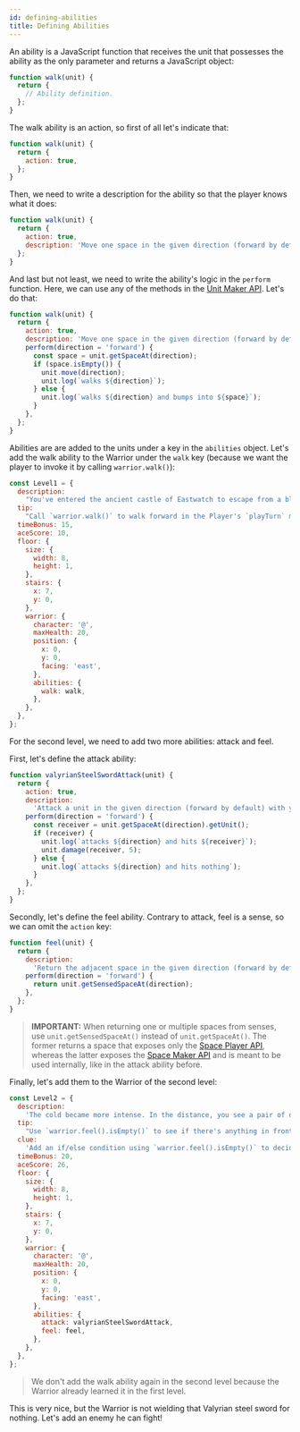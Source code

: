 ```yaml
---
id: defining-abilities
title: Defining Abilities
---
```


An ability is a JavaScript function that receives the unit that possesses the
ability as the only parameter and returns a JavaScript object:

```js
function walk(unit) {
  return {
    // Ability definition.
  };
}
```

The walk ability is an action, so first of all let's indicate that:

```js
function walk(unit) {
  return {
    action: true,
  };
}
```

Then, we need to write a description for the ability so that the player knows
what it does:

```js
function walk(unit) {
  return {
    action: true,
    description: 'Move one space in the given direction (forward by default).',
  };
}
```

And last but not least, we need to write the ability's logic in the `perform`
function. Here, we can use any of the methods in the
[Unit Maker API](maker/unit-api.md). Let's do that:

```js
function walk(unit) {
  return {
    action: true,
    description: 'Move one space in the given direction (forward by default).',
    perform(direction = 'forward') {
      const space = unit.getSpaceAt(direction);
      if (space.isEmpty()) {
        unit.move(direction);
        unit.log(`walks ${direction}`);
      } else {
        unit.log(`walks ${direction} and bumps into ${space}`);
      }
    },
  };
}
```

Abilities are are added to the units under a key in the `abilities` object.
Let's add the walk ability to the Warrior under the `walk` key (because we want
the player to invoke it by calling `warrior.walk()`):

```js
const Level1 = {
  description:
    "You've entered the ancient castle of Eastwatch to escape from a blizzard. But it's deadly cold inside too.",
  tip:
    "Call `warrior.walk()` to walk forward in the Player's `playTurn` method.",
  timeBonus: 15,
  aceScore: 10,
  floor: {
    size: {
      width: 8,
      height: 1,
    },
    stairs: {
      x: 7,
      y: 0,
    },
    warrior: {
      character: '@',
      maxHealth: 20,
      position: {
        x: 0,
        y: 0,
        facing: 'east',
      },
      abilities: {
        walk: walk,
      },
    },
  },
};
```

For the second level, we need to add two more abilities: attack and feel.

First, let's define the attack ability:

```js
function valyrianSteelSwordAttack(unit) {
  return {
    action: true,
    description:
      'Attack a unit in the given direction (forward by default) with your Valyrian steel sword, dealing 5 HP of damage.',
    perform(direction = 'forward') {
      const receiver = unit.getSpaceAt(direction).getUnit();
      if (receiver) {
        unit.log(`attacks ${direction} and hits ${receiver}`);
        unit.damage(receiver, 5);
      } else {
        unit.log(`attacks ${direction} and hits nothing`);
      }
    },
  };
}
```

Secondly, let's define the feel ability. Contrary to attack, feel is a sense, so
we can omit the `action` key:

```js
function feel(unit) {
  return {
    description:
      'Return the adjacent space in the given direction (forward by default).',
    perform(direction = 'forward') {
      return unit.getSensedSpaceAt(direction);
    },
  };
}
```

> **IMPORTANT:** When returning one or multiple spaces from senses, use
> `unit.getSensedSpaceAt()` instead of `unit.getSpaceAt()`. The former returns a
> space that exposes only the [Space Player API](player/space-api.md), whereas
> the latter exposes the [Space Maker API](maker/space-api.md) and is meant to
> be used internally, like in the attack ability before.

Finally, let's add them to the Warrior of the second level:

```js
const Level2 = {
  description:
    'The cold became more intense. In the distance, you see a pair of deep and blue eyes, a blue that burns like ice.',
  tip:
    "Use `warrior.feel().isEmpty()` to see if there's anything in front of you, and `warrior.attack()` to fight it. Remember, you can only do one action per turn.",
  clue:
    'Add an if/else condition using `warrior.feel().isEmpty()` to decide whether to attack or walk.',
  timeBonus: 20,
  aceScore: 26,
  floor: {
    size: {
      width: 8,
      height: 1,
    },
    stairs: {
      x: 7,
      y: 0,
    },
    warrior: {
      character: '@',
      maxHealth: 20,
      position: {
        x: 0,
        y: 0,
        facing: 'east',
      },
      abilities: {
        attack: valyrianSteelSwordAttack,
        feel: feel,
      },
    },
  },
};
```

> We don't add the walk ability again in the second level because the Warrior
> already learned it in the first level.

This is very nice, but the Warrior is not wielding that Valyrian steel sword for
nothing. Let's add an enemy he can fight!
